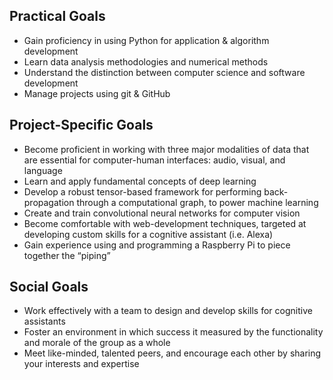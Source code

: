 ## Practical Goals
-	Gain proficiency in using Python for application & algorithm development
-	Learn data analysis methodologies and numerical methods
-	Understand the distinction between computer science and software development
-	Manage projects using git & GitHub
 
## Project-Specific Goals 
-	Become proficient in working with three major modalities of data that are essential for computer-human interfaces: audio, visual, and language
-	Learn and apply fundamental concepts of deep learning
-	Develop a robust tensor-based framework for performing back-propagation through a computational graph, to power machine learning
-	Create and train convolutional neural networks for computer vision
-	Become comfortable with web-development techniques, targeted at developing custom skills for a cognitive assistant (i.e. Alexa)
-	Gain experience using and programming a Raspberry Pi to piece together the “piping” 
 
## Social Goals
-	Work effectively with  a team to design and develop skills for cognitive assistants
-	Foster an environment in which success it measured by the functionality and morale of the group as a whole
-	Meet like-minded, talented peers, and encourage each other by sharing your interests and expertise

